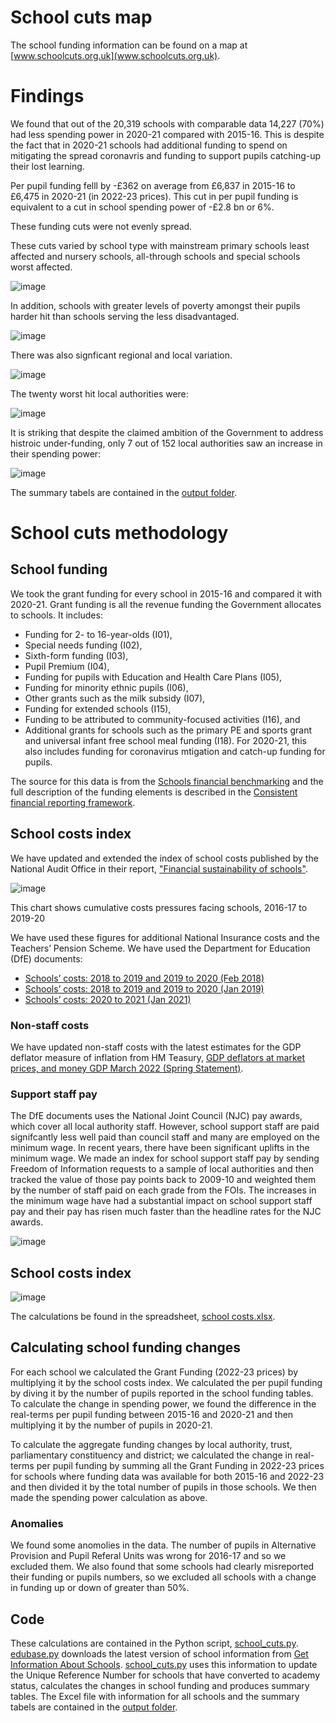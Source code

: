 # School cuts map
The school funding information can be found on a map at [www.schoolcuts.org.uk](www.schoolcuts.org.uk).

# Findings
We found that out of the 20,319 schools with comparable data 14,227 (70%) had less spending power in 2020-21 compared with 2015-16. This is despite the fact that in 2020-21 schools had additional funding to spend on mitigating the spread coronavris and funding to support pupils catching-up their lost learning.

Per pupil funding felll by -£362 on average from £6,837 in 2015-16 to £6,475 in 2020-21 (in 2022-23 prices). This cut in per pupil funding is equivalent to a cut in school spending power of -£2.8 bn or 6%.

These funding cuts were not evenly spread. 

These cuts varied by school type with mainstream primary schools least affected and nursery schools, all-through schools and special schools worst affected.

![image](https://user-images.githubusercontent.com/4374366/167014371-6d6f8a84-6beb-4f22-9280-d350e8d44edd.png)

In addition, schools with greater levels of poverty amongst their pupils harder hit than schools serving the less disadvantaged.

![image](https://user-images.githubusercontent.com/4374366/167015538-034aedf3-8f58-4861-8b79-70c75262bbab.png)

There was also signficant regional and local variation.

![image](https://user-images.githubusercontent.com/4374366/167017687-55cb7d38-fb05-4a2a-a101-afc1e8af35ab.png)

The twenty worst hit local authorities were:

![image](https://user-images.githubusercontent.com/4374366/167016757-df54d188-4f07-4c1d-a238-3dd92728ea47.png)

It is striking that despite the claimed ambition of the Government to address histroic under-funding, only 7 out of 152 local authorities saw an increase in their spending power:

![image](https://user-images.githubusercontent.com/4374366/167017084-ba5b3359-6db4-40a9-bb0b-fc2da0a7f71a.png)

The summary tabels are contained in the [output folder](https://github.com/National-Education-Union/school_cuts/tree/main/output).


# School cuts methodology

## School funding
We took the grant funding for every school in 2015-16 and compared it with 2020-21.
Grant funding is all the revenue funding the Government allocates to schools. It includes:
- Funding for 2- to 16-year-olds (I01),
- Special needs funding (I02),
- Sixth-form funding (I03),
- Pupil Premium (I04),
- Funding for pupils with Education and Health Care Plans (I05),
- Funding for minority ethnic pupils (I06),
- Other grants such as the milk subsidy (I07),
- Funding for extended schools (I15),
- Funding to be attributed to community-focused activities (I16), and
- Additional grants for schools such as the primary PE and sports grant and universal infant free school meal funding (I18). For 2020-21, this also includes funding for coronavirus mtigation and catch-up funding for pupils.

The source for this data is from the [Schools financial benchmarking](https://schools-financial-benchmarking.service.gov.uk/Help/DataSources) and the full description of the funding elements is described in the [Consistent financial reporting framework](https://www.gov.uk/guidance/consistent-financial-reporting-framework-2020-to-2021/income).

## School costs index
We have updated and extended the index of school costs published by the National Audit Office in their report, ["Financial sustainability of schools"](https://www.nao.org.uk/wp-content/uploads/2016/12/Financial-sustainability-of-schools.pdf).

![image](https://user-images.githubusercontent.com/4374366/166971613-2750e6d7-b8d4-4ca9-aa86-2e78f930816e.png)

This chart shows cumulative costs pressures facing schools, 2016-17 to 2019-20

We have used these figures for additional National Insurance costs and the Teachers’ Pension Scheme. We have used the Department for Education (DfE) documents:
- [Schools’ costs: 2018 to 2019 and 2019 to 2020 (Feb 2018)](https://assets.publishing.service.gov.uk/government/uploads/system/uploads/attachment_data/file/678439/Schools_costs_technical_note.pdf)
- [Schools’ costs: 2018 to 2019 and 2019 to 2020 (Jan 2019)](https://assets.publishing.service.gov.uk/government/uploads/system/uploads/attachment_data/file/774325/Schools_costs_technical_note_Jan_2019.pdf)
- [Schools’ costs: 2020 to 2021 (Jan 2021)](https://assets.publishing.service.gov.uk/government/uploads/system/uploads/attachment_data/file/961096/Schools_costs_technical_note_January_2021.pdf)

### Non-staff costs
We have updated non-staff costs with the latest estimates for the GDP deflator measure of inflation from HM Teasury, [GDP deflators at market prices, and money GDP March 2022 (Spring Statement)](https://assets.publishing.service.gov.uk/government/uploads/system/uploads/attachment_data/file/1062965/GDP_Deflators_Spring_Statement_March_2022_update.xlsx).

### Support staff pay
The DfE documents uses the National Joint Council (NJC) pay awards, which cover all local authority staff. However, school support staff are paid signifcantly less well paid than council staff and many are employed on the minimum wage. In recent years, there have been significant uplifts in the minimum wage. We made an index for school support staff pay by sending Freedom of Information requests to a sample of local authorities and then tracked the value of those pay points back to 2009-10 and weighted them by the number of staff paid on each grade from the FOIs. The increases in the minimum wage have had a substantial impact on school support staff pay and their pay has risen much faster than the headline rates for the NJC awards.

![image](https://user-images.githubusercontent.com/4374366/166963983-2fe4ca2f-c4c2-4cd9-9e69-f05601edd747.png)

## School costs index

![image](https://user-images.githubusercontent.com/4374366/166983069-2d86ff8f-9602-4c11-bc53-f6bc76eb9e0a.png)

The calculations be found in the spreadsheet, [school costs.xlsx](https://github.com/National-Education-Union/school_cuts/blob/main/data/school_costs/school%20costs.xlsx).

## Calculating school funding changes
For each school we calculated the Grant Funding (2022-23 prices) by multiplying it by the school costs index. 
We calculated the per pupil funding by diving it by the number of pupils reported in the school funding tables. 
To calculate the change in spending power, we found the difference in the real-terms per pupil funding between 2015-16 and 2020-21 and then multiplying it by the number of pupils in 2020-21.

To calculate the aggregate funding changes by local authority, trust, parliamentary constituency and district; we calculated the change in real-terms per pupil funding by summing all the Grant Funding in 2022-23 prices for schools where funding data was available for both 2015-16 and 2022-23 and then divided it by the total number of pupils in those schools. We then made the spending power calculation as above.

### Anomalies
We found some anomolies in the data. The number of pupils in Alternative Provision and Pupil Referal Units was wrong for 2016-17 and so we excluded them. 
We also found that some schools had clearly misreported their funding or pupils numbers, so we excluded all schools with a change in funding up or down of greater than 50%. 

## Code
These calculations are contained in the Python script, [school_cuts.py](school_cuts.py).
[edubase.py](edubase.py) downloads the latest version of school information from [Get Information About Schools](https://get-information-schools.service.gov.uk/Downloads). 
[school_cuts.py](school_cuts.py) uses this information to update the Unique Reference Number for schools that have converted to academy status, calculates the changes in school funding and produces summary tables.
The Excel file with information for all schools and the summary tabels are contained in the [output folder](https://github.com/National-Education-Union/school_cuts/tree/main/output).

